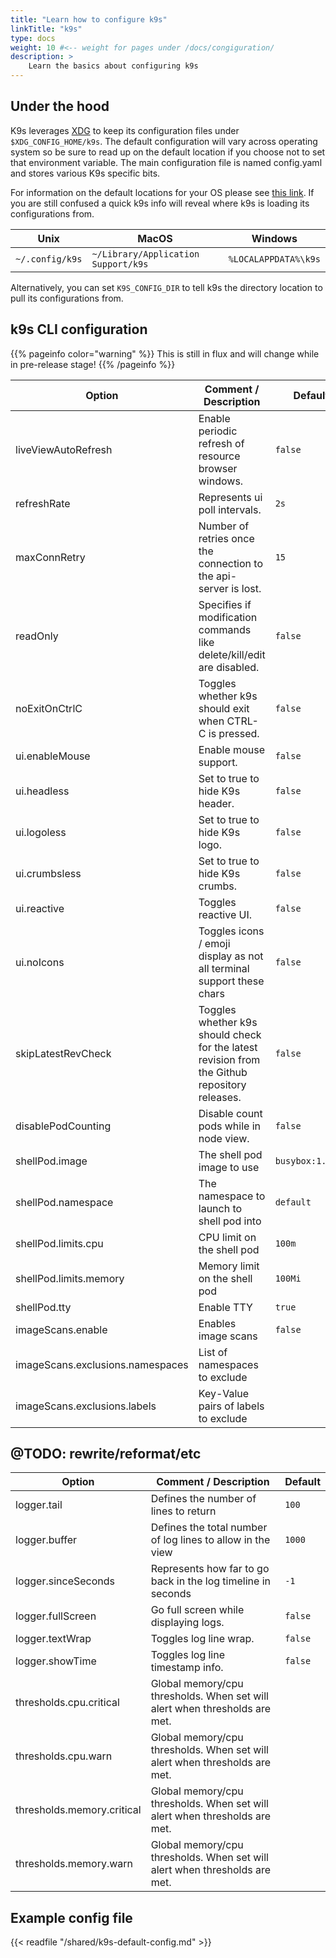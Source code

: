 ```yaml
---
title: "Learn how to configure k9s"
linkTitle: "k9s"
type: docs
weight: 10 #<-- weight for pages under /docs/congiguration/
description: >
    Learn the basics about configuring k9s
---
```


## Under the hood

K9s leverages [XDG](https://specifications.freedesktop.org/basedir-spec/latest/) to keep its configuration files under `$XDG_CONFIG_HOME/k9s`. The default configuration will vary across operating system so be sure to read up on the default location if you choose not to set that environment variable. The main configuration file is named config.yaml and stores various K9s specific bits.

For information on the default locations for your OS please see [this link](https://github.com/adrg/xdg/blob/master/README.md). If you are still confused a quick k9s info will reveal where k9s is loading its configurations from.

|Unix|MacOS|Windows|
|----|-----|-------|
|`~/.config/k9s`|`~/Library/Application Support/k9s`|`%LOCALAPPDATA%\k9s`|

Alternatively, you can set `K9S_CONFIG_DIR` to tell k9s the directory location to pull its configurations from.

## k9s CLI configuration

{{% pageinfo color="warning" %}}
This is still in flux and will change while in pre-release stage!
{{% /pageinfo %}}

| Option                  | Comment / Description  |  Default |
|-------------------------|---------------------------------------------------------------------------------------|----------------|
| liveViewAutoRefresh                   | Enable periodic refresh of resource browser windows.| `false` |
| refreshRate                           | Represents ui poll intervals.| `2s` |
| maxConnRetry                          | Number of retries once the connection to the api-server is lost.| `15` |
| readOnly                              | Specifies if modification commands like delete/kill/edit are disabled.| `false` |
| noExitOnCtrlC                         | Toggles whether k9s should exit when CTRL-C is pressed.| `false` |
| ui.enableMouse                        | Enable mouse support.| `false` |
| ui.headless                           | Set to true to hide K9s header.| `false` |                        
| ui.logoless                           | Set to true to hide K9s logo.| `false` |                           
| ui.crumbsless                         | Set to true to hide K9s crumbs.| `false` |
| ui.reactive                           | Toggles reactive UI.|`false` |              
| ui.noIcons                            | Toggles icons / emoji display as not all terminal support these chars | `false` | 
| skipLatestRevCheck                    | Toggles whether k9s should check for the latest revision from the Github repository releases. | `false` |
| disablePodCounting                    | Disable count pods while in node view.| `false` |
| shellPod.image                        | The shell pod image to use | `busybox:1.35.0` |
| shellPod.namespace                    | The namespace to launch to shell pod into | `default` |
| shellPod.limits.cpu                   | CPU limit on the shell pod | `100m`|
| shellPod.limits.memory                | Memory limit on the shell pod | `100Mi` |
| shellPod.tty                          | Enable TTY | `true` |
| imageScans.enable                     | Enables image scans | `false` |
| imageScans.exclusions.namespaces      | List of namespaces to exclude |  |
| imageScans.exclusions.labels          | Key-Value pairs of labels to exclude |  |


## @TODO: rewrite/reformat/etc
| Option                  | Comment / Description  |  Default |
|-------------------------|---------------------------------------------------------------------------------------|----------------|
| logger.tail                           | Defines the number of lines to return | `100` |
| logger.buffer                         | Defines the total number of log lines to allow in the view | `1000` | 
| logger.sinceSeconds                   | Represents how far to go back in the log timeline in seconds | `-1`|
| logger.fullScreen                     | Go full screen while displaying logs.| `false` |    
| logger.textWrap                       | Toggles log line wrap.| `false` |                     
| logger.showTime                       | Toggles log line timestamp info.| `false` |
| thresholds.cpu.critical               | Global memory/cpu thresholds. When set will alert when thresholds are met. |  |
| thresholds.cpu.warn                   | Global memory/cpu thresholds. When set will alert when thresholds are met. | |
| thresholds.memory.critical            | Global memory/cpu thresholds. When set will alert when thresholds are met.|
| thresholds.memory.warn                | Global memory/cpu thresholds. When set will alert when thresholds are met.|


## Example config file

{{< readfile "/shared/k9s-default-config.md" >}}